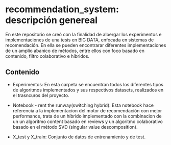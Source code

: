 # recommendation_system: descripción genereal


En este repositorio se creó con la finalidad de albergar los experimentos e implementaciones de una tesis en BIG DATA, enfocada en sistemas de recomendación. En ella se pueden encontrarar diferentes implementaciones de un amplio abanico de métodos, entre ellos con foco basado en contenido, filtro colaborativo e híbridos.

## Contenido

- Experimentos: En esta carpeta se encuentran todos los diferentes tipos de algoritmos implementados y sus respectivos datasets, realizados en el trasncuros del proyecto.

- Notebook - rent the runway(switching hybrid): Esta notebook hace referencia a la implementacion del motor de recomendación con mejor performance, trata de un híbrido implementado con la combinacion de un un algoritmo content basado en reviews y un algoritmo colaborativo basado en el método SVD (singular value descomposition).

- X_test y X_train: Conjunto de datos de entrenamiento y de test.
